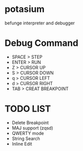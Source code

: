 potasium
========

befunge interpreter and debugger


Debug Command
=============
- SPACE   > STEP
- ENTER   > RUN
- Z       > CURSOR UP
- S       > CURSOR DOWN
- q       > CURSOR LEFT
- d       > CURSOR RIGHT
- TAB     > CREAT BREAKPOINT


TODO LIST
=========
- Delete Breakpoint
- MAJ support (zqsd)
- QWERTY mode
- String Search
- Inline Edit
